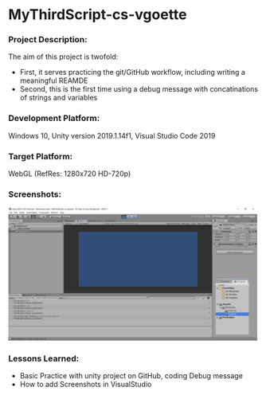 # MyThirdScript-cs-vgoette

### Project Description: 

The aim of this project is twofold: 
+ First, it serves practicing the git/GitHub workflow, including writing a meaningful REAMDE 
+ Second, this is the first time using a debug message with concatinations of strings and variables 

### Development Platform: 

Windows 10, Unity version 2019.1.14f1, Visual Studio Code 2019

### Target Platform: 

WebGL (RefRes: 1280x720 HD-720p)  

### Screenshots:

<div>
<img src = "./Screenshots/home-pic-playmode-mythirdscript-addnumbers-cs-vgoette.jpg" width = "500">

### Lessons Learned:

+ Basic Practice with unity project on GitHub, coding Debug message 
+ How to add Screenshots in VisualStudio
</div> 